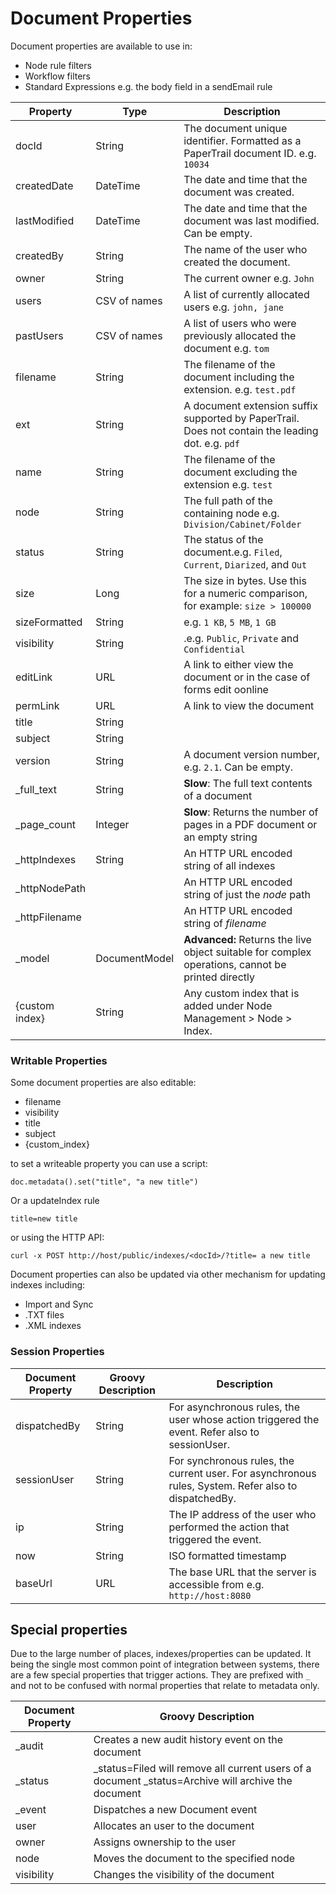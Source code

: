 # Document Properties


Document properties are available to use in:

*   Node rule filters
*   Workflow filters
*   Standard Expressions e.g. the body field in a sendEmail rule

| Property       | Type          | Description                              |
| -------------- | ------------- | ---------------------------------------- |
| docId          | String        | The document unique identifier. Formatted as a PaperTrail document ID. e.g. `10034` |
| createdDate    | DateTime      | The date and time that the document was created. |
| lastModified   | DateTime      | The date and time that the document was last modified. Can be empty. |
| createdBy      | String        | The name of the user who created the document. |
| owner          | String        | The current owner e.g. `John`            |
| users          | CSV of names  | A list of currently allocated users e.g. `john, jane` |
| pastUsers      | CSV of names  | A list of users who were previously allocated the document e.g. `tom` |
| filename       | String        | The filename of the document including the extension. e.g. `test.pdf` |
| ext            | String        | A document extension suffix supported by PaperTrail. Does not contain the leading dot. e.g. `pdf` |
| name           | String        | The filename of the document excluding the extension e.g. `test` |
| node           | String        | The full path of the containing node e.g. `Division/Cabinet/Folder` |
| status         | String        | The status of the document.e.g.  `Filed`, `Current`, `Diarized`, and `Out` |
| size           | Long          | The size in bytes. Use this for a numeric comparison, for example: `size > 100000` |
| sizeFormatted  | String        | e.g.  `1 KB`, `5 MB`, `1 GB`             |
| visibility     | String        | .e.g. `Public`, `Private` and `Confidential` |
| editLink       | URL           | A link to either view the document or in the case of forms edit oonline |
| permLink       | URL           | A link to view the document              |
| title          | String        |                                          |
| subject        | String        |                                          |
| version        | String        | A document version number, e.g.  `2.1`. Can be empty. |
| _full_text     | String        | **Slow**: The full text contents of a document |
| _page_count    | Integer       | **Slow**: Returns the number of pages in a PDF document or an empty string |
| _httpIndexes   | String        | An HTTP URL encoded string of all indexes |
| _httpNodePath  |               | An HTTP URL encoded string of just the *node* path |
| _httpFilename  |               | An HTTP URL encoded string of *filename* |
| _model         | DocumentModel | **Advanced:** Returns the live object suitable for complex operations, cannot be printed directly |
| {custom index} | String        | Any custom index that is added under Node Management > Node > Index. |



### Writable Properties

Some document properties are also editable:

*   filename
*   visibility
*   title
*   subject
*   {custom_index}

to set a writeable property you can use a script:  

`doc.metadata().set("title", "a new title")`

Or a updateIndex rule  

`title=new title`  

or using the HTTP API:  

`curl -x POST http://host/public/indexes/<docId>/?title= a new title`  

Document properties can also be updated via other mechanism for updating indexes including:

*   Import and Sync
*   .TXT files
*   .XML indexes

### Session Properties

| Document Property | Groovy Description | Description                              |
| ----------------- | ------------------ | ---------------------------------------- |
| dispatchedBy      | String             | For asynchronous rules, the user whose action triggered the event. Refer also to sessionUser. |
| sessionUser       | String             | For synchronous rules, the current user. For asynchronous rules, System. Refer also to dispatchedBy. |
| ip                | String             | The IP address of the user who performed the action that triggered the event. |
| now               | String             | ISO formatted timestamp                  |
| baseUrl           | URL                | The base URL that the server is accessible from e.g. `http://host:8080` |

## Special properties

Due to the large number of places, indexes/properties can be updated. It being the single most common point of integration between systems, there are a few special properties that trigger actions. They are prefixed with `_` and not to be confused with normal properties that relate to metadata only.  

| Document Property | Groovy Description                       |
| ----------------- | ---------------------------------------- |
| _audit            | Creates a new audit history event on the document |
| _status           | _status=Filed will remove all current users of a document _status=Archive will archive the document |
| _event            | Dispatches a new Document event          |
| user              | Allocates an user to the document        |
| owner             | Assigns ownership to the user            |
| node              | Moves the document to the specified node |
| visibility        | Changes the visibility of the document   |
